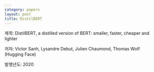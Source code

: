 ```yaml
---
category: papers
layout: post
title: DistilBERT
---
```


제목: DistilBERT, a distilled version of BERT: smaller, faster, cheaper and lighter

저자: Victor Sanh, Lysandre Debut, Julien Chaumond, Thomas Wolf (Hugging Face)

발행년도: 2020
